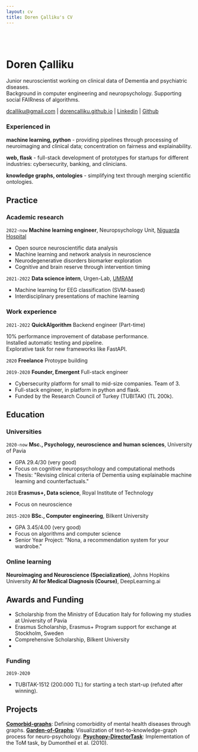 ```yaml
---
layout: cv
title: Doren Çalliku's CV
---
```


<br> <br> 

# Doren Çalliku

Junior neuroscientist working on clinical data of Dementia and psychiatric diseases.    
Background in computer engineering and neuropsychology. Supporting social FAIRness of algorithms. 

<div id="webaddress">
<a href="mailto:dcalliku@gmail.com">dcalliku@gmail.com</a>
| <a href="https://dorencalliku.github.io">dorencalliku.github.io</a>
| <a href="https://www.linkedin.com/in/doren-calliku-23a55623b/">Linkedin</a>
| <a href="https://github.com/DorenCalliku">Github</a>
</div>

### Experienced in

__machine learning, python__ - providing pipelines through processing of neuroimaging and clinical data; concentration on fairness and explainability.

__web, flask__ - full-stack development of prototypes for startups for different industries: cybersecurity, banking, and clinicians. 

__knowledge graphs, ontologies__ - simplifying text through merging scientific ontologies. 

## Practice

### Academic research

`2022-now`
__Machine learning engineer__, Neuropsychology Unit, [Niguarda Hospital](https://www.ospedaleniguarda.it/EN/)

- Open source neuroscientific data analysis  
- Machine learning and network analysis in neuroscience  
- Neurodegenerative disorders biomarker exploration  
- Cognitive and brain reserve through intervention timing  

`2021-2022`
__Data science intern__, Urgen-Lab, [UMRAM](http://umram.bilkent.edu.tr/index.php/research-groups/)

- Machine learning for EEG classification (SVM-based)   
- Interdisciplinary presentations of machine learning

### Work experience

`2021-2022`
__QuickAlgorithm__ Backend engineer (Part-time)

10% performance improvement of database performance.   
Installed automatic testing and pipeline.   
Explorative task for new frameworks like FastAPI.   

`2020`
__Freelance__ Protoype building 

`2019-2020`
__Founder, Emergent__ Full-stack engineer

- Cybersecurity platform for small to mid-size companies. Team of 3.   
- Full-stack engineer, in platform in python and flask.   
- Funded by the Research Council of Turkey (TUBITAK) (TL 200k).

## Education

### Universities

`2020-now`
__Msc., Psychology, neuroscience and human sciences__, University of Pavia

- GPA 29.4/30 (very good)
- Focus on cognitive neuropsychology and computational methods
- Thesis: "Revising clinical criteria of Dementia using explainable machine learning and counterfactuals."

`2018`
__Erasmus+, Data science__, Royal Institute of Technology

- Focus on neuroscience

`2015-2020`
__BSc., Computer engineering__, Bilkent University

- GPA 3.45/4.00 (very good)
- Focus on algorithms and computer science
- Senior Year Project: "Nona, a recommendation system for your wardrobe."

### Online learning

__Neuroimaging and Neuroscience (Specialization)__, Johns Hopkins University
__AI for Medical Diagnosis (Course)__, DeepLearning.ai

## Awards and Funding

- Scholarship from the Ministry of Education Italy for following my studies at University of Pavia
- Erasmus Scholarship, Erasmus+ Program support for exchange at Stockholm, Sweden
- Comprehensive Scholarship, Bilkent University
- 
### Funding

`2019-2020`
- TUBITAK-1512 (200.000 TL) for starting a tech start-up (refuted after winning).

## Projects

__[Comorbid-graphs](https://github.com/DorenCalliku/comorbid-graphs)__: Defining comorbidity of mental health diseases through graphs.
__[Garden-of-Graphs](http://garden-of-graphs.herokuapp.com/)__: Visualization of text-to-knowledge-graph process for neuro-psychology.
__[Psychopy-DirectorTask](https://github.com/DorenCalliku/directortask)__: Implementation of the ToM task, by Dumontheil et al. (2010).

<!-- ### Footer

Last updated: November 2022 -->


